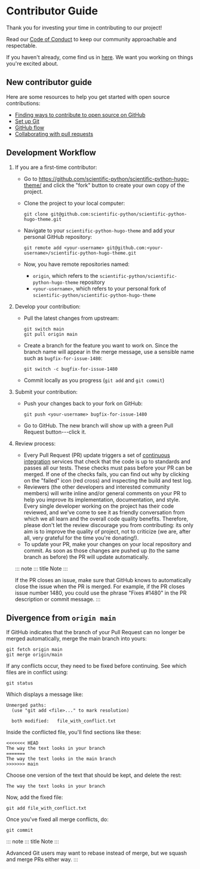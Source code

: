 # Contributor Guide

Thank you for investing your time in contributing to our project!

Read our [Code of Conduct](https://scientific-python.org/code_of_conduct/) to keep our community approachable and respectable.

If you haven't already, come find us in [here](https://discuss.scientific-python.org/). We want you working on things you're excited about.

## New contributor guide

Here are some resources to help you get started with open source contributions:

- [Finding ways to contribute to open source on GitHub](https://docs.github.com/en/get-started/exploring-projects-on-github/finding-ways-to-contribute-to-open-source-on-github)
- [Set up Git](https://docs.github.com/en/get-started/quickstart/set-up-git)
- [GitHub flow](https://docs.github.com/en/get-started/quickstart/github-flow)
- [Collaborating with pull requests](https://docs.github.com/en/github/collaborating-with-pull-requests)

## Development Workflow

1.  If you are a first-time contributor:

    -   Go to <https://github.com/scientific-python/scientific-python-hugo-theme/> and click the
        \"fork\" button to create your own copy of the project.

    -   Clone the project to your local computer:

            git clone git@github.com:scientific-python/scientific-python-hugo-theme.git

    -   Navigate to your `scientific-python-hugo-theme` and add your personal GitHub repository:

            git remote add <your-username> git@github.com:<your-username>/scientific-python-hugo-theme.git

    -   Now, you have remote repositories named:

        -   `origin`, which refers to the `scientific-python/scientific-python-hugo-theme` repository
        -   `<your-username>`, which refers to your personal fork of `scientific-python/scientific-python-hugo-theme`

2.  Develop your contribution:

    -   Pull the latest changes from upstream:

            git switch main
            git pull origin main

    -   Create a branch for the feature you want to work on. Since the branch name will appear in the merge message, use a sensible
        name such as `bugfix-for-issue-1480`:

            git switch -c bugfix-for-issue-1480

    -   Commit locally as you progress (`git add` and `git commit`)

3.  Submit your contribution:

    -   Push your changes back to your fork on GitHub:

            git push <your-username> bugfix-for-issue-1480

    -   Go to GitHub. The new branch will show up with a green Pull Request button---click it.

4.  Review process:

    -   Every Pull Request (PR) update triggers a set of [continuous
        integration](https://en.wikipedia.org/wiki/Continuous_integration)
        services that check that the code is up to standards and passes
        all our tests. These checks must pass before your PR can be
        merged. If one of the checks fails, you can find out why by
        clicking on the \"failed\" icon (red cross) and inspecting the
        build and test log.
    -   Reviewers (the other developers and interested community
        members) will write inline and/or general comments on your PR to
        help you improve its implementation, documentation, and style.
        Every single developer working on the project has their code
        reviewed, and we\'ve come to see it as friendly conversation
        from which we all learn and the overall code quality benefits.
        Therefore, please don\'t let the review discourage you from
        contributing: its only aim is to improve the quality of project,
        not to criticize (we are, after all, very grateful for the time
        you\'re donating!).
    -   To update your PR, make your changes on your local repository
        and commit. As soon as those changes are pushed up (to the same
        branch as before) the PR will update automatically.

    ::: note
    ::: title
    Note
    :::

    If the PR closes an issue, make sure that GitHub knows to
    automatically close the issue when the PR is merged. For example, if
    the PR closes issue number 1480, you could use the phrase \"Fixes
    #1480\" in the PR description or commit message.
    :::

## Divergence from `origin main`

If GitHub indicates that the branch of your Pull Request can no longer
be merged automatically, merge the main branch into yours:

    git fetch origin main
    git merge origin/main

If any conflicts occur, they need to be fixed before continuing. See
which files are in conflict using:

    git status

Which displays a message like:

    Unmerged paths:
      (use "git add <file>..." to mark resolution)

      both modified:   file_with_conflict.txt

Inside the conflicted file, you\'ll find sections like these:

    <<<<<<< HEAD
    The way the text looks in your branch
    =======
    The way the text looks in the main branch
    >>>>>>> main

Choose one version of the text that should be kept, and delete the rest:

    The way the text looks in your branch

Now, add the fixed file:

    git add file_with_conflict.txt

Once you\'ve fixed all merge conflicts, do:

    git commit

::: note
::: title
Note
:::

Advanced Git users may want to rebase instead of merge, but we squash
and merge PRs either way.
:::
